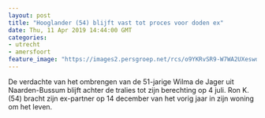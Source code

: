 ```yaml
---
layout: post
title: "Hooglander (54) blijft vast tot proces voor doden ex"
date: Thu, 11 Apr 2019 14:44:00 GMT
categories: 
- utrecht 
- amersfoort 
feature_image: "https://images2.persgroep.net/rcs/o9YKRvSR9-W7WA2UXeswdPjt2Vc/diocontent/138042777/_fitwidth/400/?appId=21791a8992982cd8da851550a453bd7f&quality=0.7"
---
```


De verdachte van het ombrengen van de 51-jarige Wilma de Jager uit Naarden-Bussum blijft achter de tralies tot zijn berechting op 4 juli. Ron K. (54) bracht zijn ex-partner op 14 december van het vorig jaar in zijn woning om het leven.
